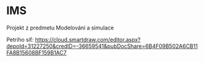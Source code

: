 # IMS
Projekt z predmetu Modelování a simulace

Petriho síť: https://cloud.smartdraw.com/editor.aspx?depoId=31227250&credID=-36659541&pubDocShare=6B4F09B502A6CB11FA8B15608BF159B1AC7

